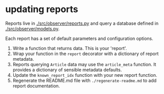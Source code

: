 # updating reports

Reports live in [./src/observer/reports.py](https://github.com/elifesciences/observer/blob/develop/src/observer/reports.py)
and query a database defined in [./src/observer/models.py](https://github.com/elifesciences/observer/blob/develop/src/observer/models.py).

Each report has a set of default parameters and configuration options.

1. Write a function that returns data. This is your 'report'.
2. Wrap your function in the `report` decorator with a dictionary of report metadata.
3. Reports querying `Article` data may use the `article_meta` function. It provides a dictionary of sensible metadata 
defaults.
4. Update the `known_report_idx` function with your new report function.
5. Regenerate the README.md file with `./regenerate-readme.md` to add report documentation.
